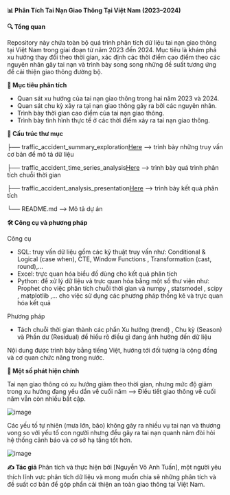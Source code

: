 **📊 Phân Tích Tai Nạn Giao Thông Tại Việt Nam (2023–2024)**

**🔍 Tổng quan**

Repository này chứa toàn bộ quá trình phân tích dữ liệu tai nạn giao thông tại Việt Nam trong giai đoạn từ năm 2023 đến 2024. 
Mục tiêu là khám phá xu hướng thay đổi theo thời gian, xác định các thời điểm cao điểm theo các nguyên nhân gây tai nạn và trình bày song song những đề suất tương ứng để cải thiện giao thông đường bộ.

**🎯 Mục tiêu phân tích**
- Quan sát xu hướng của tai nạn giao thông trong hai năm 2023 và 2024.
- Quan sát chu kỳ xảy ra tại nạn giao thông gây ra bởi các nguyên nhân.
- Trình bày thời gian cao điểm của tai nạn giao thông.
- Trình bày tình hình thực tế ở các thời điểm xảy ra tai nạn giao thông.


**📁 Cấu trúc thư mục**

├── traffic_accident_summary_exploration[Here](https://github.com/VoTuan0512/traffic-accident-prophet-model/blob/master/traffic_accident_summary_exploration.sql)              --> trình bày những truy vấn cơ bản để mô tả dữ liệu

├── traffic_accident_time_series_analysis[Here](https://github.com/VoTuan0512/traffic-accident-prophet-model/blob/master/traffic_accident_time_series_analysis.ipynb)           --> trình bày quá trình phân tích chuỗi thời gian

├── traffic_accident_analysis_presentation[Here](https://github.com/VoTuan0512/traffic-accident-prophet-model/blob/master/traffic_accident_analysis_presentation.pdf)           --> trình bày kết quả phân tích 

└── README.md                                                                                                                                                                   --> Mô tả dự án

**🛠 Công cụ và phương pháp**

Công cụ
- SQL: truy vấn dữ liệu gồm các kỹ thuật truy vấn như: Conditional & Logical (case when), CTE, Window Functions , Transformation (cast, round),...
- Excel: trực quan hóa biểu đồ dùng cho kết quả phân tích
- Python:  để xử lý dữ liệu và trực quan hóa bằng một số thư viện như: Prophet cho việc phân tích chuỗi thời gian và numpy , statsmodel , scipy , matplotlib ,... cho việc sử dụng các phương pháp thống kê và trực quan hóa kết quả

Phương pháp

- Tách chuỗi thời gian thành các phần Xu hướng (trend) , Chu kỳ (Season) và Phần dư (Residual) để hiểu rõ điều gì đang ảnh hưởng đến dữ liệu

Nội dung được trình bày bằng tiếng Việt, hướng tới đối tượng là cộng đồng và cơ quan chức năng trong nước.

**📌 Một số phát hiện chính**

Tai nạn giao thông có xu hướng giảm theo thời gian, nhưng mức độ giảm trong xu hướng đang yếu dần về cuối năm 
--> Điều tiết giao thông về cuối năm vẫn còn nhiều bất cập.

![image](https://github.com/user-attachments/assets/590f98f5-970b-44a1-8ed1-2d4c3a0f6d3e)




Các yếu tố tự nhiên (mưa lớn, bão) không gây ra nhiều vụ tai nạn và thương vong so với yếu tố con người nhưng đều gây ra tai nạn quanh năm đòi hỏi hệ thống cảnh báo và cơ sở hạ tầng tốt hơn.

![image](https://github.com/user-attachments/assets/f0d7f17f-dc4a-47d0-abb4-310bbe5183cb)




**✍️ Tác giả**
Phân tích và thực hiện bởi [Nguyễn Võ Anh Tuấn], một người yêu thích lĩnh vực phân tích dữ liệu và mong muốn chia sẽ những phân tích và đề suất cơ bản để góp phẩn cải thiện an toàn giao thông tại Việt Nam.
